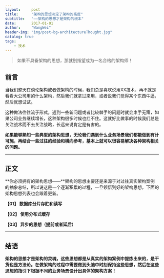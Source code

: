 ```yaml
---
layout:     post
title:      "架构的思想决定了架构的高度"
subtitle:   "——架构的思想才是架构的根本"
date:       2017-01-01
author:     "WangWei"
header-img: "img/post-bg-architectureThought.jpg"
catalog: true
tags:
    - 技术
---
```


> 如果不具备架构的思想，那就别指望成为一名合格的架构师！

## 前言

当我们整天在谈论架构或者做架构的时候，我们总是喜欢说用XX技术，再不就是看看大公司用的什么架构，然后我们就拿过来用，或者说我们觉得某个东西牛逼，然后就想试试。

这种做法往往流于形式，遇到一些新问题或者比较棘手的问题时就会束手无策，如果公司业务继续增长，这种架构很多时候也扛不住。这就好比做事的时候我们总是关注战术而不去关注战略，长远来说肯定是有害的。

**如果能够熟知一些典型的架构思想，无论我们遇到什么业务场景我们都能做到有计可施，再结合一些过往的经验和横向参考，基本上就可以很容易解决各种架构相关的问题。**

---

## 正文

**你必须拥有的架构思想——**架构的思想主要还是来源于对过往真实架构案例的抽象总结，所以说这是一个逐渐积累的过程，一旦领悟到好的架构思想，下面的架构思想列表也会跟着更新。

**【01】 数据库分片存贮和读写**

**【02】 使用分布式缓存**

**【03】 异步的思想（提前或者延后）**

---

## 结语

**架构的思想才是架构的灵魂，这些思想都是从真实的架构案例中提炼出来的，是干货也是方法论。在做架构的过程中需要做到头脑中时刻保持这些思想，然后在这些思想的指引下根据不同的业务场景设计出具体的架构方案！**
